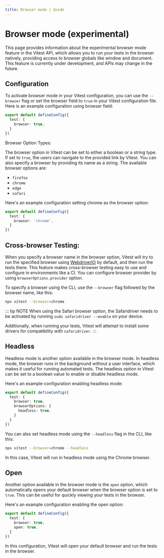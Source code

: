 ```yaml
---
title: Browser mode | Guide
---
```


# Browser mode (experimental)

This page provides information about the experimental browser mode feature in the Vitest API, which allows you to run your tests in the browser natively, providing access to browser globals like window and document. This feature is currently under development, and APIs may change in the future.

## Configuration

To activate browser mode in your Vitest configuration, you can use the `--browser` flag or set the browser field to `true` in your Vitest configuration file. Here is an example configuration using browser field:

```ts
export default defineConfig({
  test: {
    browser: true,
  }
})
```

Browser Option Types:

The browser option in Vitest can be set to either a boolean or a string type. If set to `true`, the users can navigate to the provided link by Vitest. You can also specify a browser by providing its name as a string. The available browser options are:
- `firefox`
- `chrome`
- `edge`
- `safari`

Here's an example configuration setting chrome as the browser option:

```ts
export default defineConfig({
  test: {
    browser: 'chrome',
  }
})
```

## Cross-browser Testing:

When you specify a browser name in the browser option, Vitest will try to run the specified browser using [WebdriverIO](https://webdriver.io/) by default, and then run the tests there. This feature makes cross-browser testing easy to use and configure in environments like a CI. You can configure browser provider by using `browserOptions.provider` option.

To specify a browser using the CLI, use the `--browser` flag followed by the browser name, like this:

```sh
npx vitest --browser=chrome
```

::: tip NOTE
When using the Safari browser option, the Safaridriver needs to be activated by running `sudo safaridriver --enable` on your device.

Additionally, when running your tests, Vitest will attempt to install some drivers for compatibility with `safaridriver`.
:::

## Headless

Headless mode is another option available in the browser mode. In headless mode, the browser runs in the background without a user interface, which makes it useful for running automated tests. The headless option in Vitest can be set to a boolean value to enable or disable headless mode.

Here's an example configuration enabling headless mode:

```ts
export default defineConfig({
  test: {
    browser: true,
    browserOptions: {
      headless: true,
    }
  }
})
```

You can also set headless mode using the `--headless` flag in the CLI, like this:

```sh
npx vitest --browser=chrome --headless
```

In this case, Vitest will run in headless mode using the Chrome browser.

## Open

Another option available in the browser mode is the `open` option, which automatically opens your default browser when the browser option is set to `true`. This can be useful for quickly viewing your tests in the browser.

Here's an example configuration enabling the open option:

```ts
export default defineConfig({
  test: {
    browser: true,
    open: true,
  }
})
```

In this configuration, Vitest will open your default browser and run the tests in the browser.

